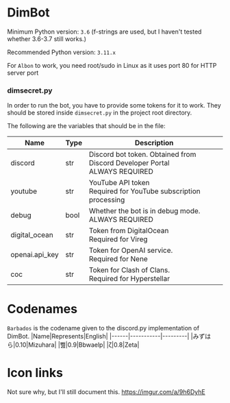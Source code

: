 # DimBot
Minimum Python version: `3.6` (f-strings are used, but I haven't tested whether 3.6-3.7 still works.)

Recommended Python version: `3.11.x`

For `Albon` to work, you need root/sudo in Linux as it uses port 80 for HTTP server port
### dimsecret.py
In order to run the bot, you have to provide some tokens for it to work.
They should be stored inside `dimsecret.py` in the project root directory.

The following are the variables that should be in the file:

| Name           | Type | Description                                                                  |
|----------------|------|------------------------------------------------------------------------------|
| discord        | str  | Discord bot token. Obtained from Discord Developer Portal<br>ALWAYS REQUIRED |
| youtube        | str  | YouTube API token<br>Required for YouTube subscription processing            |
| debug          | bool | Whether the bot is in debug mode.<br>ALWAYS REQUIRED                         |
| digital_ocean  | str  | Token from DigitalOcean<br>Required for Vireg                                |
| openai.api_key | str  | Token for OpenAI service.<br>Required for Nene                               |
| coc            | str  | Token for Clash of Clans.<br>Required for Hyperstellar                       |

# Codenames
`Barbados` is the codename given to the discord.py implementation of DimBot.
|Name|Represents|English|
|------|-----------|---------|
|みずはら|0.10|Mizuhara|
|뾆|0.9|Bbwaelp|
|ζ|0.8|Zeta|

# Icon links
Not sure why, but I'll still document this. https://imgur.com/a/9h6DyhE
